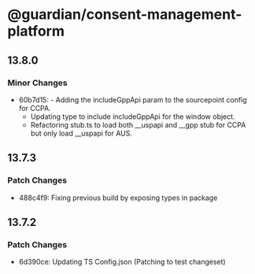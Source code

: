 # @guardian/consent-management-platform

## 13.8.0

### Minor Changes

- 60b7d15: - Adding the includeGppApi param to the sourcepoint config for CCPA.
  - Updating type to include includeGppApi for the window object.
  - Refactoring stub.ts to load both \_\_uspapi and \_\_gpp stub for CCPA but only load \_\_uspapi for AUS.

## 13.7.3

### Patch Changes

- 488c4f9: Fixing previous build by exposing types in package

## 13.7.2

### Patch Changes

- 6d390ce: Updating TS Config.json (Patching to test changeset)

